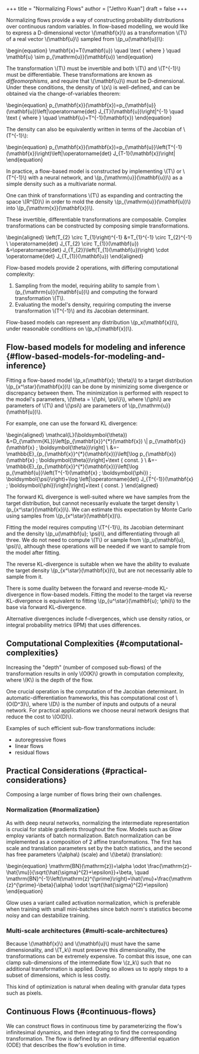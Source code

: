 +++
title = "Normalizing Flows"
author = ["Jethro Kuan"]
draft = false
+++

Normalizing flows provide a way of constructing probability
distributions over continuous random variables. In flow-based
modelling, we would like to express a D-dimensional vector
\\(\mathbf{x}\\) as a transformation \\(T\\) of a real vector \\(\mathbf{u}\\)
sampled from \\(p\_u(\mathbf{u})\\):

\begin{equation}
  \mathbf{x}=T(\mathbf{u}) \quad \text { where } \quad \mathbf{u} \sim p\_{\mathrm{u}}(\mathbf{u})
\end{equation}

The transformation \\(T\\) must be invertible and both \\(T\\) and \\(T^{-1}\\)
must be differentiable. These transformations are known as
_diffeomorphisms_, and require that \\(\mathbf{u}\\) must be
D-dimensional. Under these conditions, the density of \\(x\\) is
well-defined, and can be obtained via the change-of-variables theorem:

\begin{equation}
  p\_{\mathbf{x}}(\mathbf{x})=p\_{\mathbf{u}}(\mathbf{u})\left|\operatorname{det} J\_{T}(\mathbf{u})\right|^{-1} \quad \text { where } \quad \mathbf{u}=T^{-1}(\mathbf{x})
\end{equation}

The density can also be equivalently written in terms of the Jacobian
of \\(T^{-1}\\):

\begin{equation}
  p\_{\mathbf{x}}(\mathbf{x})=p\_{\mathbf{u}}\left(T^{-1}(\mathbf{x})\right)\left|\operatorname{det} J\_{T-1}(\mathbf{x})\right|
\end{equation}

In practice, a flow-based model is constructed by implementing \\(T\\) or
\\(T^{-1}\\) with a neural network, and \\(p\_{\mathrm{u}}(\mathbf{u})\\) as a
simple density such as a multivariate normal.

One can think of transformations \\(T\\) as expanding and contracting the
space \\(R^{D}\\) in order to mold the density
\\(p\_{\mathrm{u}}(\mathbf{u})\\) into \\(p\_{\mathrm{x}}(\mathbf{x})\\).

These invertible, differentiable transformations are composable.
Complex transformations can be constructed by composing simple
transformations.

\begin{aligned}
  \left(T\_{2} \circ T\_{1}\right)^{-1} &=T\_{1}^{-1} \circ T\_{2}^{-1} \\ \operatorname{det} J\_{T\_{2} \circ T\_{1}}(\mathbf{u}) &=\operatorname{det} J\_{T\_{2}}\left(T\_{1}(\mathbf{u})\right) \cdot \operatorname{det} J\_{T\_{1}}(\mathbf{u})
\end{aligned}

Flow-based models provide 2 operations, with differing computational complexity:

1.  Sampling from the model, requiring ability to sample from
    \\(p\_{\mathrm{u}}(\mathbf{u})\\) and computing the forward
    transformation \\(T\\).
2.  Evaluating the model's density, requiring computing the inverse
    transformation \\(T^{-1}\\) and its Jacobian determinant.

Flow-based models can represent any distribution \\(p\_x(\mathbf{x})\\),
under reasonable conditions on \\(p\_x(\mathbf{x})\\).


## Flow-based models for modeling and inference {#flow-based-models-for-modeling-and-inference}

Fitting a flow-based model \\(p\_x(\mathbf{x}; \theta)\\) to a target
distribution \\(p\_{x^\star}(\mathbf{x})\\) can be done by minimizing some
divergence or discrepancy between them. The minimization is performed
with respect to the model's parameters, \\(\theta = \\{\phi, \psi\\}\\),
where \\(\phi\\) are parameters of \\(T\\) and \\(\psi\\) are parameters of
\\(p\_{\mathrm{u}}(\mathbf{u})\\).

For example, one can use the forward KL divergence:

\begin{aligned} \mathcal{L}(\boldsymbol{\theta}) &=D\_{\mathrm{KL}}\left[p\_{\mathbf{x}}^{\*}(\mathbf{x}) \\| p\_{\mathbf{x}}(\mathbf{x} ; \boldsymbol{\theta})\right] \\ &=-\mathbb{E}\_{p\_{\mathbf{x}}^{\*}(\mathbf{x})}\left[\log p\_{\mathbf{x}}(\mathbf{x} ; \boldsymbol{\theta})\right]+\text { const. } \\ &=-\mathbb{E}\_{p\_{\mathbf{x}}^{\*}(\mathbf{x})}\left[\log p\_{\mathbf{u}}\left(T^{-1}(\mathbf{x} ; \boldsymbol{\phi}) ; \boldsymbol{\psi}\right)+\log \left|\operatorname{det} J\_{T^{-1}}(\mathbf{x} ; \boldsymbol{\phi})\right|\right]+\text { const. } \end{aligned}

The forward KL divergence is well-suited where we have samples from
the target distribution, but cannot necessarily evaluate the target
density \\(p\_{x^\star}(\mathbf{x})\\). We can estimate this expectation by
Monte Carlo using samples from \\(p\_{x^\star}(\mathbf{x})\\).

Fitting the model requires computing \\(T^{-1}\\), its Jacobian
determinant and the density \\(p\_u(\mathbf{u}; \psi)\\), and
differentiating through all three. We do not need to compute \\(T\\) or
sample from \\(p\_u(\mathbf{u}, \psi)\\), although these operations will be
needed if we want to sample from the model after fitting.

The reverse KL-divergence is suitable when we have the ability to
evaluate the target density \\(p\_{x^\star}(\mathbf{x})\\), but are not
necessarily able to sample from it.

There is some duality between the forward and reverse-mode
KL-divergence in flow-based models. Fitting the model to the target
via reverse KL-divergence is equivalent to fitting
\\(p\_{u^\star}(\mathbf{u}; \phi)\\) to the base via forward KL-divergence.

Alternative divergences include f-divergences, which use density
ratios, or integral probability metrics (IPM) that uses differences.


## Computational Complexities {#computational-complexities}

Increasing the "depth" (number of composed sub-flows) of the
transformation results in only \\(O(K)\\) growth in computation
complexity, where \\(K\\) is the depth of the flow.

One crucial operation is the computation of the Jacobian determinant.
In automatic-differentiation frameworks, this has computational cost
of \\(O(D^3)\\), where \\(D\\) is the number of inputs and outputs of a neural
network. For practical applications we choose neural network designs
that reduce the cost to \\(O(D)\\).

Examples of such efficient sub-flow transformations include:

-   autoregressive flows
-   linear flows
-   residual flows


## Practical Considerations {#practical-considerations}

Composing a large number of flows bring their own challenges.


### Normalization {#normalization}

As with deep neural networks, normalizing the intermediate
representation is crucial for stable gradients throughout the flow.
Models such as Glow employ variants of batch normalization. Batch
normalization can be implemented as a composition of 2 affine
transformations. The first has scale and translation parameters set
by the batch statistics, and the second has free parameters \\(\alpha\\)
(scale) and \\(\beta\\) (translation):

\begin{equation}
  \mathrm{BN}(\mathrm{z})=\alpha \odot \frac{\mathrm{z}-\hat{\mu}}{\sqrt{\hat{\sigma}^{2}+\epsilon}}+\beta, \quad \mathrm{BN}^{-1}\left(\mathrm{z}^{\prime}\right)=\hat{\mu}+\frac{\mathrm{z}^{\prime}-\beta}{\alpha} \odot \sqrt{\hat{\sigma}^{2}+\epsilon}
\end{equation}

Glow uses a variant called activation normalization, which is
preferable when training with small mini-batches since batch norm's
statistics become noisy and can destabilize training.


### Multi-scale architectures {#multi-scale-architectures}

Because \\(\mathbf{x}\\) and \\(\mathbf{u}\\) must have the same
dimensionality, and \\(T\_k\\) must preserve this dimensionality, the
transformations can be extremely expensive. To combat this issue, one
can clamp sub-dimensions of the intermediate flow \\(z\_k\\) such that no
additional transformation is applied. Doing so allows us to apply
steps to a subset of dimensions, which is less costly.

This kind of optimization is natural when dealing with granular data
types such as pixels.


## Continuous Flows {#continuous-flows}

We can construct flows in continuous time by parameterizing the flow's
infinitesimal dynamics, and then integrating to find the corresponding
transformation. The flow is defined by an ordinary differential
equation (ODE) that describes the flow's evolution in time.